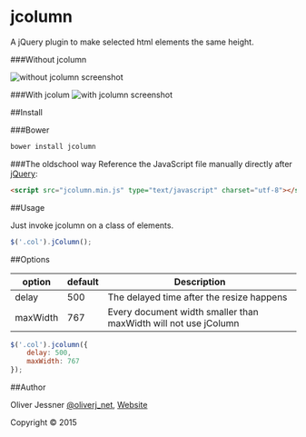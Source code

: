 # jcolumn
A jQuery plugin to make selected html elements the same height.

###Without jcolumn

![without jcolumn screenshot](http://oliverj.net/img/jcolumn/without-jcolumn.png)

###With jcolum
![with jcolumn screenshot](http://oliverj.net/img/jcolumn/with-jcolumn.png)

##Install

###Bower
```html
bower install jcolumn
```

###The oldschool way
Reference the JavaScript file manually directly after [jQuery](http://jquery.com):

```html
<script src="jcolumn.min.js" type="text/javascript" charset="utf-8"></script>
```

##Usage

Just invoke jcolumn on a class of elements.

```javascript
$('.col').jColumn();
```

##Options

option   | default | Description
-------- | ------- | -----------
delay    | 500     | The delayed time after the resize happens
maxWidth | 767     | Every document width smaller than maxWidth will not use jColumn

```javascript
$('.col').jcolumn({
    delay: 500,
    maxWidth: 767
});
```

##Author

Oliver Jessner [@oliverj_net](https://twitter.com/oliverj_net), [Website](http://oliverj.net) 

Copyright © 2015